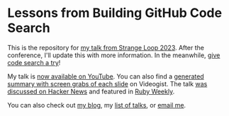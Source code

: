 # Lessons from Building GitHub Code Search

This is the repository for [my talk from Strange Loop 2023](https://www.thestrangeloop.com/2023/lessons-from-building-github-code-search.html). After the conference, I'll update this with more information. In the meanwhile, [give code search a try](https://github.com/search)!

My talk is [now available on YouTube](https://youtu.be/CqZA_KmygKw). You can also find a [generated summary with screen grabs of each slide](https://www.videogist.co/videos/lessons-from-building-github-code-search-by-luke-francl-strange-loop-2023-1823) on Videogist. The talk [was discussed on Hacker News](https://news.ycombinator.com/item?id=38637652) and featured in [Ruby Weekly](https://rubyweekly.com/issues/682).

You can also check out [my blog](http://recursion.org/), my [list of talks](http://luke.francl.org/talks/), or [email me](mailto:look@recursion.org).
